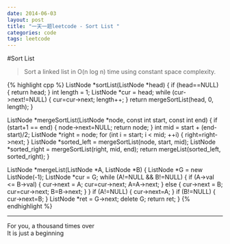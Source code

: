 ```yaml
---
date: 2014-06-03
layout: post
title: "一天一题leetcode - Sort List "
categories: code
tags: leetcode
---
```


#Sort List 
>Sort a linked list in O(n log n) time using constant space complexity.   

{% highlight cpp %}
ListNode *sortList(ListNode *head) {
    if (head==NULL) {
        return head;
    }
    int length = 1;
    ListNode *cur = head;
    while (cur->next!=NULL) {
        cur=cur->next;
        length++;
    }
    return mergeSortList(head, 0, length);
}

ListNode *mergeSortList(ListNode *node, const int start, const int end) {
    if (start+1 == end) {
        node->next=NULL;
        return node;
    }
    int mid = start + (end-start)/2;
    ListNode *right = node;
    for (int i = start; i < mid; ++i) {
        right=right->next;
    }
    ListNode *sorted_left = mergeSortList(node, start, mid);
    ListNode *sorted_right = mergeSortList(right, mid, end);
    return mergeList(sorted_left, sorted_right);
}

ListNode *mergeList(ListNode *A, ListNode *B) {
    ListNode *G = new ListNode(-1);
    ListNode *cur = G;
    while (A!=NULL && B!=NULL) {
        if (A->val <= B->val) {
            cur->next = A;
            cur=cur->next;
            A=A->next;
        } else {
            cur->next = B;
            cur=cur->next;
            B=B->next;
        }
    }
    if (A!=NULL) {
        cur->next=A;
    }
    if (B!=NULL) {
        cur->next=B;
    }
    ListNode *ret = G->next;
    delete G;
    return ret;
}
{% endhighlight %}

---
For you, a thousand times over   
It is just a beginning    
